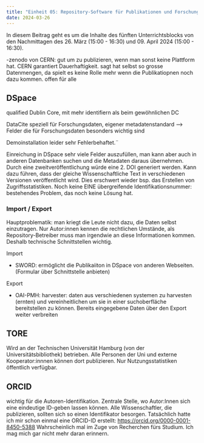 ```yaml
---
title: "Einheit 05: Repository-Software für Publikationen und Forschungsdaten"
date: 2024-03-26
---
```


In diesem Beitrag geht es um die Inhalte des fünften Unterrichtsblocks von den Nachmittagen des 26. März (15:00 - 16:30) und 09. April 2024 (15:00 - 16:30).


-zenodo von CERN: gut um zu publizieren, wenn man sonst keine Plattform hat. CERN garantiert Dauerhaftigkeit. sagt hat selbst so grosse Datenmengen, da spielt es keine Rolle mehr wenn die Publikatiopnen noch dazu kommen. offen für alle


## DSpace


qualified Dublin Core, mit mehr identifiern als beim gewöhnlichen DC

DataCite speziell für Forschungsdaten, eigener metadatenstandard --> Felder die für Forschungsdaten besonders wichtig sind

Demoinstallation leider sehr Fehlerbehaftet.¨

Einreichung in DSpace sehr viele Felder auszufüllen, man kann aber auch in anderen Datenbanken suchen und die Metadaten daraus übernehmen. 
Durch eine zweitveröffentlichung würde eine 2. DOI generiert werden. 
Kann dazu führen, dass der gleiche Wissenschaftliche Text in verschiedenen Versionen veröffentlicht wird. Dies erschwert wieder bsp. das Erstellen von Zugriffsstatistiken. 
Noch keine EINE übergreifende Identifikationsnummer: bestehendes Problem, das noch keine Lösung hat. 

### Import / Export

Hauptproblematik: man kriegt die Leute nicht dazu, die Daten selbst einzutragen. 
Nur Autor:innen kennen die rechtlichen Umstände, als Repository-Betreiber muss man irgendwie an diese Informationen kommen. 
Deshalb technische Schnittstellen wichtig. 

Import
- SWORD: ermöglicht die Publikaiiton in DSpace von anderen Webseiten. (Formular über Schnittstelle anbieten)


Export
- OAI-PMH:
harvester: daten aus verschiedenen systemen zu harvesten (ernten) und vereinheitlichen um sie in einer suchoberfläche bereitstellen zu können.
Bereits eingegebene Daten über den Export weiter verbreiten


## TORE 

Wird an der Technischen Universität Hamburg (von der Universitätsbibliothek) betrieben. Alle Personen der Uni und externe Kooperator:innnen können dort publizieren. 
Nur Nutzungsstatistiken öffentlich verfügbar. 


## ORCID

wichtig für die Autoren-Identifikation. Zentrale Stelle, wo Autor:Innen sich eine eindeutige ID-geben lassen können. Alle Wissenschaftler, die publizieren, sollten sich so einen Identifikator besorgen. 
Tatsächlich hatte ich mir schon einmal eine ORCID-ID erstellt: https://orcid.org/0000-0001-8450-5388
Wahrscheinlich mal im Zuge von Recherchen fürs Studium. Ich mag mich gar nicht mehr daran erinnern. 